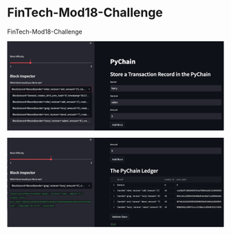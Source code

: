 # FinTech-Mod18-Challenge
FinTech-Mod18-Challenge

![Verify](assets/Verify.jpg)

![Validity](assets/Validity.jpg)